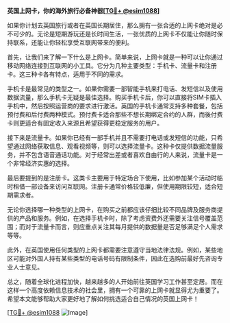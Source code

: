 **英国上网卡，你的海外旅行必备神器[[TG💪+ @esim1088](https://t.me/s/esim1088)]**

如果你计划去英国旅行或者在英国长期居住，那么拥有一张合适的上网卡绝对是必不可少的。无论是短期游玩还是长时间生活，一张优质的上网卡不仅能让你随时保持联系，还能让你轻松享受互联网带来的便利。

首先，让我们来了解一下什么是上网卡。简单来说，上网卡就是一种可以让你通过移动网络连接到互联网的小工具。它分为几种主要类型：手机卡、流量卡和注册卡。这三种卡各有特点，适用于不同的需求。

手机卡是最常见的类型之一。如果你需要一部智能手机来打电话、发短信以及使用数据流量，那么手机卡无疑是最佳选择。购买手机卡后，你可以直接将SIM卡插入手机中，然后按照运营商的要求进行激活。英国的手机卡通常支持多种套餐，包括预付费和后付费两种模式。预付费卡适合那些不想长期绑定合约的人群，而後付费卡则更适合有固定收入来源且希望获得更稳定服务的用户。

接下来是流量卡。如果你已经有一部手机并且不需要打电话或发短信的功能，只希望通过网络获取信息、观看视频等，则可以选择流量卡。这种卡仅提供数据流量服务，并不包含语音通话功能。对于经常出差或者喜欢自由行的人来说，流量卡是一个非常经济实惠的选择。

最后要提到的是注册卡。这类卡主要用于特定场合下使用，比如参加某个活动时临时租借一部设备来访问互联网。注册卡通常价格较低廉，但使用期限较短，适合短期需求者。

无论你选择哪一种类型的上网卡，在购买之前都应该仔细比较不同品牌及服务商提供的产品和服务。例如，在选择手机卡时，除了考虑资费外还需要关注信号覆盖范围；而对于流量卡而言，则应重点关注其每月提供的数据量是否足够满足个人需求等等。

此外，在英国使用任何类型的上网卡都需要注意遵守当地法律法规。例如，某些地区可能对外国人持有某些类型的电话号码有限制条件，因此在选购前最好先咨询专业人士意见。

总之，随着全球化进程加快，越来越多的人开始前往英国学习工作甚至定居。而在这样一个高度依赖信息技术的社会里，拥有一个可靠的上网卡就显得尤为重要了。希望本文能够帮助大家更好地了解如何挑选适合自己情况的英国上网卡！

[[TG💪+ @esim1088](https://t.me/s/esim1088) ![Image](https://i.postimg.cc/4NQfJmqS/Snipaste-2025-05-13-00-14-12.png)]